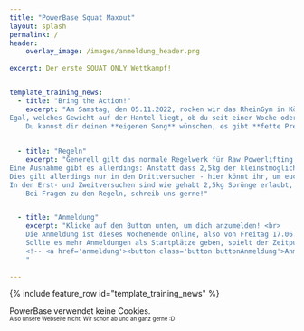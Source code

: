 ```yaml
---
title: "PowerBase Squat Maxout"
layout: splash
permalink: /
header:
    overlay_image: /images/anmeldung_header.png
  
excerpt: Der erste SQUAT ONLY Wettkampf!


template_training_news:
  - title: "Bring the Action!"
    excerpt: "Am Samstag, den 05.11.2022, rocken wir das RheinGym in Köln.<br>
Egal, welches Gewicht auf der Hantel liegt, ob du seit einer Woche oder 10 Jahren im Sport bist: Hier bekommst Du Hype, Action, Fokus, Atmosphäre, Musik, Unterstützung - kurz: Alles was du brauchst. Lasst uns den 05.11 zu einem unvergesslichen Tag machen! <br><br>
    Du kannst dir deinen **eigenen Song** wünschen, es gibt **fette Preise**, auch für unsere Newcomer, Goodie-Bags für **alle**, und für **Verpflegung vor Ort** wird gesorgt!"
    
    
  - title: "Regeln"
    excerpt: "Generell gilt das normale Regelwerk für Raw Powerlifting (vom BVDK), inklusive Singlet-Pflicht, denn ansonsten ist das Bewerten der Gültigkeit des Lifts beim Beugen sehr schwer.<br><br>
Eine Ausnahme gibt es allerdings: Anstatt dass 2,5kg der kleinstmögliche Gewichtssprung ist, sind bei uns auch Sprünge von 0,5kg erlaubt!
Dies gilt allerdings nur in den Drittversuchen - hier könnt ihr, um euch eure PR’s abzuholen, also auflegen lassen, was ihr wollt!
In den Erst- und Zweitversuchen sind wie gehabt 2,5kg Sprünge erlaubt, um den Aufwand für die Scheibenstecker*Innen nicht Überhand nehmen zu lassen.<br><br>
    Bei Fragen zu den Regeln, schreib uns gerne!"


  - title: "Anmeldung"
    excerpt: "Klicke auf den Button unten, um dich anzumelden! <br>
    Die Anmeldung ist dieses Wochenende online, also von Freitag 17.06.22 um 00:00 bis Sonntag 19.06.22 um 23:59. <br><br>
    Sollte es mehr Anmeldungen als Startplätze geben, spielt der Zeitpunkt der Anmeldung **keine** Rolle!<br><br>
    <!-- <a href='anmeldung'><button class='button buttonAnmeldung'>Anmeldung</button></a> -->
    "
  
---
```


{% include feature_row id="template_training_news" %}


PowerBase verwendet keine Cookies.<br> 
<sub><sub> Also unsere Webseite nicht. Wir schon ab und an ganz gerne :D </sub></sub>

